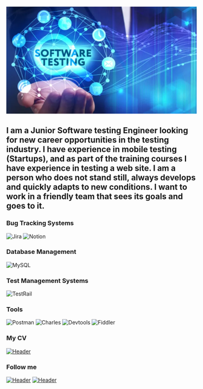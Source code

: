 ![Header](https://github.com/Julia760/julia760/blob/main/assets/354c5fe31a70190fb3ef34bd660f5752012a4ccb.webp)

## I am a Junior Software testing Engineer looking for new career opportunities in the testing industry. I have experience in mobile testing (Startups), and as part of the training courses I have experience in testing a web site. I am a person who does not stand still, always develops and quickly adapts to new conditions. I want to work in a friendly team that sees its goals and goes to it.

### Bug Tracking Systems

![Jira](https://img.shields.io/badge/-Jira-4682B4?style=for-the-badge&logo=jira&logoColor=1E90FF)
![Notion](https://img.shields.io/badge/-Notion-4682B4?style=for-the-badge&logo=notion&logoColor=000000)

### Database Management

![MySQL](https://img.shields.io/badge/-MySQL-4682B4?style=for-the-badge&logo=MySQL&logoColor=000000)

### Test Management Systems

![TestRail](https://img.shields.io/badge/-TestRail-4682B4?style=for-the-badge&logo=testrail&logoColor=2E8B57)

### Tools

![Postman](https://img.shields.io/badge/-Postman-4682B4?style=for-the-badge&logo=postman&logoColor=FF8C00)
![Charles](https://img.shields.io/badge/-Charles-4682B4?style=for-the-badge&logo=charles&logoColor=FF8C00)
![Devtools](https://img.shields.io/badge/-Devtools-4682B4?style=for-the-badge&logo=devtools&logoColor=FF8C00)
![Fiddler](https://img.shields.io/badge/-Fiddler-4682B4?style=for-the-badge&logo=fiddler&logoColor=FF8C00)

### My CV

[![Header](https://img.shields.io/badge/linkCV-4682B4?style=for-the-badge&logo=CV&logoColor=31a5db)](https://docs.google.com/document/d/1jQjrQloFVAt2X_XoYOQVQSNV4bp63XMx/edit)

### Follow me

[![Header](https://img.shields.io/badge/Telegram-4682B4?style=for-the-badge&logo=telegram&logoColor=31a5db)](https://t.me/Julia01392)
[![Header](https://img.shields.io/badge/Linkedin-4682B4?style=for-the-badge&logo=linkedin&logoColor=0073b1)](https://www.linkedin.com/in/julia-serko/)
